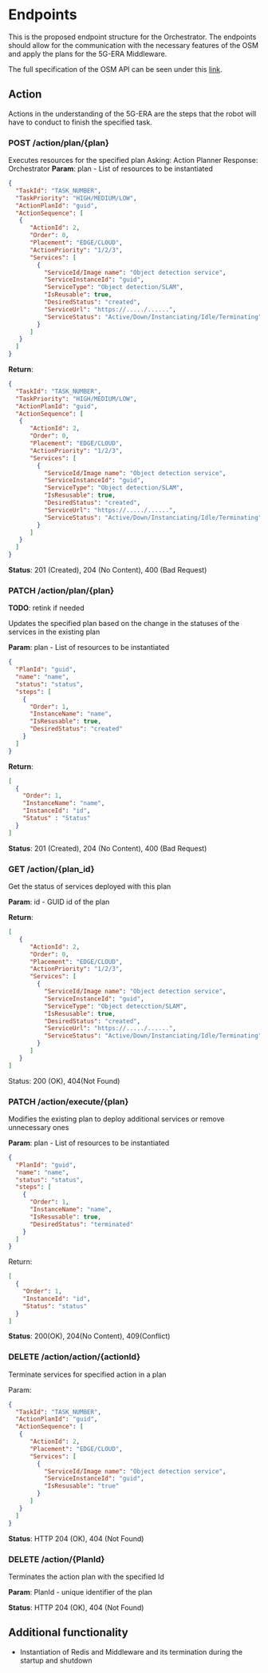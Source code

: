 # Endpoints

This is the proposed endpoint structure for the Orchestrator. The endpoints should allow for the communication with the necessary features of the OSM and apply the plans for the 5G-ERA Middleware.

The full specification of the OSM API can be seen under this [link](https://forge.etsi.org/swagger/ui/?url=https%3A%2F%2Fosm.etsi.org%2Fgitweb%2F%3Fp%3Dosm%2FSOL005.git%3Ba%3Dblob_plain%3Bf%3Dosm-openapi.yaml%3Bhb%3DHEAD).

## Action

Actions in the understanding of the 5G-ERA are the steps that the robot will have to conduct to finish the specified task.

### POST /action/plan/{plan}

Executes resources for the specified plan
Asking: Action Planner Response: Orchestrator
**Param**: plan - List of resources to be instantiated

```json
{
  "TaskId": "TASK_NUMBER",
  "TaskPriority": "HIGH/MEDIUM/LOW",
  "ActionPlanId": "guid",
  "ActionSequence": [
   {
      "ActionId": 2,
      "Order": 0,
      "Placement": "EDGE/CLOUD",
      "ActionPriority": "1/2/3",
      "Services": [
        {
          "ServiceId/Image name": "Object detection service",
          "ServiceInstanceId": "guid",
          "ServiceType": "Object detection/SLAM",
          "IsReusable": true,
          "DesiredStatus": "created",        
          "ServiceUrl": "https://...../......",
          "ServiceStatus": "Active/Down/Instanciating/Idle/Terminating"
        }
      ]      
   } 
  ]
}

```

**Return**:

```json
{
  "TaskId": "TASK_NUMBER",
  "TaskPriority": "HIGH/MEDIUM/LOW",
  "ActionPlanId": "guid",
  "ActionSequence": [
   {
      "ActionId": 2,
      "Order": 0,
      "Placement": "EDGE/CLOUD",
      "ActionPriority": "1/2/3",
      "Services": [
        {
          "ServiceId/Image name": "Object detection service",
          "ServiceInstanceId": "guid",
          "ServiceType": "Object detection/SLAM",
          "IsResusable": true,        
          "DesiredStatus": "created",        
          "ServiceUrl": "https://...../......",
          "ServiceStatus": "Active/Down/Instanciating/Idle/Terminating"
        }
      ]
   } 
  ]
}
```

**Status**: 201 (Created), 204 (No Content), 400 (Bad Request)

### PATCH /action/plan/{plan}

**TODO**: retink if needed

Updates the specified plan based on the change in the statuses of the services in the existing plan

**Param**: plan - List of resources to be instantiated
```json
{
  "PlanId": "guid",
  "name": "name",
  "status": "status",
  "steps": [
    {
      "Order": 1,
      "InstanceName": "name",
      "IsResusable": true,
      "DesiredStatus": "created"
    }
  ]
}
```

**Return**:

```json
[
  {
    "Order": 1,
    "InstanceName": "name",
    "InstanceId": "id",
    "Status" : "Status"
  }
]
```

**Status**: 201 (Created), 204 (No Content), 400 (Bad Request)

### GET /action/{plan_id}

Get the status of services deployed with this plan

**Param**: id - GUID id of the plan

**Return**:

```json
[
   {
      "ActionId": 2,
      "Order": 0,
      "Placement": "EDGE/CLOUD",
      "ActionPriority": "1/2/3",
      "Services": [
        {
          "ServiceId/Image name": "Object detection service",
          "ServiceInstanceId": "guid",
          "ServiceType": "Object detecction/SLAM",
          "IsResusable": true,        
          "DesiredStatus": "created",        
          "ServiceUrl": "https://...../......",
          "ServiceStatus": "Active/Down/Instanciating/Idle/Terminating"
        }
      ]
   } 
]
```

Status: 200 (OK), 404(Not Found)

### PATCH /action/execute/{plan}

Modifies the existing plan to deploy additional services or remove unnecessary ones

**Param**: plan - List of resources to be instantiated

```json
{
  "PlanId": "guid",
  "name": "name",
  "status": "status",
  "steps": [
    {
      "Order": 1,
      "InstanceName": "name",
      "IsResusable": true,
      "DesiredStatus": "terminated"
    }
  ]
}
```

Return:

```json
[
  {
    "Order": 1,
    "InstanceId": "id",
    "Status": "status"
  }
]
```

**Status**: 200(OK), 204(No Content), 409(Conflict)

### DELETE /action/action/{actionId}

Terminate services for specified action in a plan

Param:

```json
{
  "TaskId": "TASK_NUMBER",  
  "ActionPlanId": "guid",
  "ActionSequence": [
   {
      "ActionId": 2,      
      "Placement": "EDGE/CLOUD",      
      "Services": [
        {
          "ServiceId/Image name": "Object detection service",
          "ServiceInstanceId": "guid",
          "IsResusable": "true"   
        }
      ]
   } 
  ]
}
```

**Status**: HTTP 204 (OK), 404 (Not Found)

### DELETE /action/{PlanId}

Terminates the action plan with the specified Id

**Param**: PlanId - unique identifier of the plan

**Status**: HTTP 204 (OK), 404 (Not Found)

## Additional functionality

* Instantiation of Redis and Middleware and its termination during the startup and shutdown
